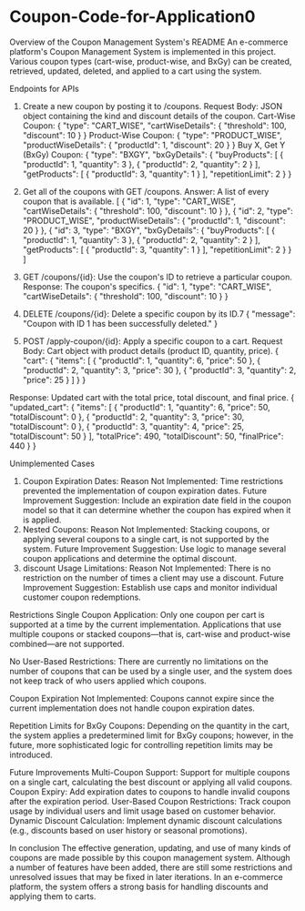 # Coupon-Code-for-Application0
Overview of the Coupon Management System's README
An e-commerce platform's Coupon Management System is implemented in this project. Various coupon types (cart-wise, product-wise, and BxGy) can be created, retrieved, updated, deleted, and applied to a cart using the system.

Endpoints for APIs
1. Create a new coupon by posting it to /coupons.
Request Body: JSON object containing the kind and discount details of the coupon.
Cart-Wise Coupon:
{
  "type": "CART_WISE",
  "cartWiseDetails": {
    "threshold": 100,
    "discount": 10
  }
}
Product-Wise Coupon:
{
  "type": "PRODUCT_WISE",
  "productWiseDetails": {
    "productId": 1,
    "discount": 20
  }
}
Buy X, Get Y (BxGy) Coupon:
{
  "type": "BXGY",
  "bxGyDetails": {
    "buyProducts": [
      { "productId": 1, "quantity": 3 },
      { "productId": 2, "quantity": 2 }
    ],
    "getProducts": [
      { "productId": 3, "quantity": 1 }
    ],
    "repetitionLimit": 2
  }
}

2. Get all of the coupons with GET /coupons.
Answer: A list of every coupon that is available.
[
  {
    "id": 1,
    "type": "CART_WISE",
    "cartWiseDetails": {
      "threshold": 100,
      "discount": 10
    }
  },
  {
    "id": 2,
    "type": "PRODUCT_WISE",
    "productWiseDetails": {
      "productId": 1,
      "discount": 20
    }
  },
  {
    "id": 3,
    "type": "BXGY",
    "bxGyDetails": {
      "buyProducts": [
        { "productId": 1, "quantity": 3 },
        { "productId": 2, "quantity": 2 }
      ],
      "getProducts": [
        { "productId": 3, "quantity": 1 }
      ],
      "repetitionLimit": 2
    }
  }
]

3. GET /coupons/{id}: Use the coupon's ID to retrieve a particular coupon.
Response: The coupon's specifics.
{
  "id": 1,
  "type": "CART_WISE",
  "cartWiseDetails": {
    "threshold": 100,
    "discount": 10
  }
}
4. DELETE /coupons/{id}: Delete a specific coupon by its ID.7
{
  "message": "Coupon with ID 1 has been successfully deleted."
}

5. POST /apply-coupon/{id}: Apply a specific coupon to a cart.
Request Body: Cart object with product details (product ID, quantity, price).
{
  "cart": {
    "items": [
      { "productId": 1, "quantity": 6, "price": 50 },
      { "productId": 2, "quantity": 3, "price": 30 },
      { "productId": 3, "quantity": 2, "price": 25 }
    ]
  }
}

Response: Updated cart with the total price, total discount, and final price.
{
  "updated_cart": {
    "items": [
      { "productId": 1, "quantity": 6, "price": 50, "totalDiscount": 0 },
      { "productId": 2, "quantity": 3, "price": 30, "totalDiscount": 0 },
      { "productId": 3, "quantity": 4, "price": 25, "totalDiscount": 50 }
    ],
    "totalPrice": 490,
    "totalDiscount": 50,
    "finalPrice": 440
  }
}


Unimplemented Cases
1. Coupon Expiration Dates: Reason Not Implemented: Time restrictions prevented the implementation of coupon expiration dates.
Future Improvement Suggestion: Include an expiration date field in the coupon model so that it can determine whether the coupon has expired when it is applied.
2. Nested Coupons: Reason Not Implemented: Stacking coupons, or applying several coupons to a single cart, is not supported by the system.
Future Improvement Suggestion: Use logic to manage several coupon applications and determine the optimal discount.
3. discount Usage Limitations: Reason Not Implemented: There is no restriction on the number of times a client may use a discount.
Future Improvement Suggestion: Establish use caps and monitor individual customer coupon redemptions.

Restrictions
Single Coupon Application: Only one coupon per cart is supported at a time by the current implementation. Applications that use multiple coupons or stacked coupons—that is, cart-wise and product-wise combined—are not supported.

No User-Based Restrictions: There are currently no limitations on the number of coupons that can be used by a single user, and the system does not keep track of who users applied which coupons.

Coupon Expiration Not Implemented: Coupons cannot expire since the current implementation does not handle coupon expiration dates.

Repetition Limits for BxGy Coupons: Depending on the quantity in the cart, the system applies a predetermined limit for BxGy coupons; however, in the future, more sophisticated logic for controlling repetition limits may be introduced.

Future Improvements
Multi-Coupon Support: Support for multiple coupons on a single cart, calculating the best discount or applying all valid coupons.
Coupon Expiry: Add expiration dates to coupons to handle invalid coupons after the expiration period.
User-Based Coupon Restrictions: Track coupon usage by individual users and limit usage based on customer behavior.
Dynamic Discount Calculation: Implement dynamic discount calculations (e.g., discounts based on user history or seasonal promotions).

In conclusion
The effective generation, updating, and use of many kinds of coupons are made possible by this coupon management system. Although a number of features have been added, there are still some restrictions and unresolved issues that may be fixed in later iterations. In an e-commerce platform, the system offers a strong basis for handling discounts and applying them to carts.
